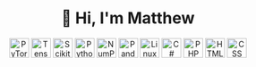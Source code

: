 <h1 align="center">👋 Hi, I'm Matthew</h1>

<p align="center">
  <!-- PyTorch -->
  <img src="https://cdn.jsdelivr.net/gh/devicons/devicon/icons/pytorch/pytorch-original.svg" alt="PyTorch" width="35" height="35"/>
  
  <!-- TensorFlow -->
  <img src="https://cdn.jsdelivr.net/gh/devicons/devicon/icons/tensorflow/tensorflow-original.svg" alt="TensorFlow" width="35" height="35"/>
  
  <!-- Scikit-learn -->
  <img src="https://cdn.jsdelivr.net/gh/devicons/devicon/icons/scikitlearn/scikitlearn-original.svg" alt="Scikit-learn" width="35" height="35"/>
  
  <!-- Python -->
  <img src="https://cdn.jsdelivr.net/gh/devicons/devicon/icons/python/python-original.svg" alt="Python" width="35" height="35"/>
  
  <!-- NumPy -->
  <img src="https://cdn.jsdelivr.net/gh/devicons/devicon/icons/numpy/numpy-original.svg" alt="NumPy" width="35" height="35"/>
  
  <!-- Pandas -->
  <img src="https://cdn.jsdelivr.net/gh/devicons/devicon/icons/pandas/pandas-original.svg" alt="Pandas" width="35" height="35"/>
  
  <!-- Linux -->
  <img src="https://cdn.jsdelivr.net/gh/devicons/devicon/icons/linux/linux-original.svg" alt="Linux" width="35" height="35"/>
  
  <!-- C# -->
  <img src="https://cdn.jsdelivr.net/gh/devicons/devicon/icons/csharp/csharp-original.svg" alt="C#" width="35" height="35"/>
  
  <!-- PHP -->
  <img src="https://cdn.jsdelivr.net/gh/devicons/devicon/icons/php/php-original.svg" alt="PHP" width="35" height="35"/>
  
  <!-- HTML -->
  <img src="https://cdn.jsdelivr.net/gh/devicons/devicon/icons/html5/html5-original.svg" alt="HTML" width="35" height="35"/>
  
  <!-- CSS -->
  <img src="https://cdn.jsdelivr.net/gh/devicons/devicon/icons/css3/css3-original.svg" alt="CSS" width="35" height="35"/>
</p>
